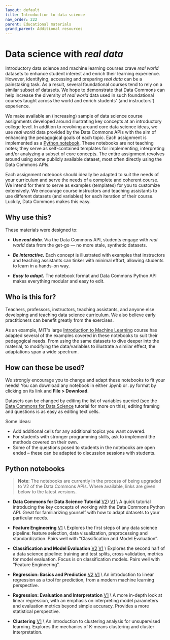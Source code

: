 ```yaml
---
layout: default
title: Introduction to data science
nav_order: 222
parent: Educational materials
grand_parent: Additional resources
---
```


# Data science with _real data_

Introductory data science and machine learning courses crave _real world_ datasets to enhance student interest and enrich their learning experience. However, identifying, accessing and preparing _real data_ can be a painstaking task. As a result, several foundational courses tend to rely on a similar subset of datasets. We hope to demonstrate that Data Commons can help increase the diversity of _real world_ data used in such foundational courses taught across the world and enrich students' (and instructors') experience.

We make available an (increasing) sample of data science course assignments developed around illustrating key concepts at an introductory college level. In addition to revolving around core data science ideas, we use _real world_ data provided by the Data Commons APIs with the aim of enhancing the pedagogical goals of each topic. Each assignment is implemented as a [Python notebook](https://colab.research.google.com/). These notebooks are not teaching notes; they serve as self-contained templates for implementing, interpreting and/or analyzing a subset of core concepts. The entire assignment revolves around using some publicly available dataset, most often directly using the Data Commons APIs. 

Each assignment notebook should ideally be adapted to suit the needs of your curriculum and serve the needs of a complete and coherent course. We intend for them to serve as examples (templates) for you to customize extensively. We encourage course instructors and teaching assistants to use different datasets (and variables) for each iteration of their course. Luckily, Data Commons makes this easy.

## Why use this?

These materials were designed to:

* **_Use real data_**. Via the Data Commons API, students engage with _real world_ data from the get-go &mdash; no more stale, synthetic datasets. 

* **_Be interactive._** Each concept is illustrated with examples that instructors and teaching assistants can tinker with minimal effort, allowing students to learn in a hands-on way.

* **_Easy to adapt_.** The notebook format and Data Commons Python API makes everything modular and easy to edit.

## Who is this for?

Teachers, professors, instructors, teaching assistants, and anyone else developing and teaching data science curriculum. We also believe early practitioners can benefit greatly from the exercises.

As an example, MIT's large [Introduction to Machine Learning](https://introml.odl.mit.edu/) course has adapted several of the examples covered in these notebooks to suit their pedagogical needs. From using the same datasets to dive deeper into the material, to modifying the data/variables to illustrate a similar effect, the adaptations span a wide spectrum. 

## How can these be used?

We strongly encourage you to change and adapt these notebooks to fit your needs! You can download any notebook in either .ipynb or .py format by clicking on its link and **File > Download**.

Datasets can be changed by editing the list of variables queried (see the [Data Commons for Data Science](https://colab.research.google.com/github/datacommonsorg/api-python/blob/master/notebooks/v2/intro_data_science/Data_Commons_For_Data_Science_Tutorial.ipynb) tutorial for more on this); editing framing and questions is as easy as editing text cells.

Some ideas:
* Add additional cells for any additional topics you want covered.
* For students with stronger programming skills, ask to implement the methods covered on their own.
* Some of the questions posed to students in the notebooks are open ended – these can be adapted to discussion sessions with students.

## Python notebooks

> **Note**: The notebooks are currently in the process of being upgraded to V2 of the Data Commons APIs. Where available, links are given below to the latest versions.

*  **Data Commons for Data Science Tutorial** [V2](https://colab.research.google.com/github/datacommonsorg/api-python/blob/master/notebooks/v2/intro_data_science/Data_Commons_For_Data_Science_Tutorial.ipynb)) [V1](https://colab.research.google.com/github/datacommonsorg/api-python/blob/master/notebooks/intro_data_science/Data_Commons_For_Data_Science_Tutorial.ipynb) \\
A quick tutorial introducing the key concepts of working with the Data Commons Python API. Great for familiarizing yourself with how to adapt datasets to your particular needs.

* **Feature Engineering** [V1](https://colab.research.google.com/github/datacommonsorg/api-python/blob/master/notebooks/intro_data_science/Feature_Engineering.ipynb) \\
Explores the first steps of any data science pipeline: feature selection, data visualization, preprocessing and standardization. Pairs well with “Classification and Model Evaluation”.

* **Classification and Model Evaluation** [V2](https://colab.research.google.com/github/datacommonsorg/api-python/blob/master/notebooks/v2/intro_data_science/Classification_and_Model_Evaluation.ipynb) [V1](https://colab.research.google.com/github/datacommonsorg/api-python/blob/master/notebooks/intro_data_science/Classification_and_Model_Evaluation.ipynb)  \\
Explores the second half of a data science pipeline: training and test splits, cross validation, metrics for model evaluation. Focus is on classification models. Pairs well with “Feature Engineering”.

* **Regression: Basics and Prediction** [V2](https://colab.research.google.com/github/datacommonsorg/api-python/blob/master/notebooks/v2/intro_data_science/Regression_Basics_and_Prediction.ipynb) [V1](https://colab.research.google.com/github/datacommonsorg/api-python/blob/master/notebooks/intro_data_science/Regression_Basics_and_Prediction.ipynb) \\
An introduction to linear regression as a tool for prediction, from a modern machine learning perspective.

* **Regression: Evaluation and Interpretation** [V1](https://colab.research.google.com/github/datacommonsorg/api-python/blob/master/notebooks/intro_data_science/Regression_Evaluation_and_Interpretation.ipynb) \\
A more in-depth look at linear regression, with an emphasis on interpreting model parameters and evaluation metrics beyond simple accuracy. Provides a more statistical perspective.

* **Clustering** [V1](https://colab.research.google.com/github/datacommonsorg/api-python/blob/master/notebooks/intro_data_science/Introduction_to_Clustering.ipynb) \\
An introduction to clustering analysis for unsupervised learning. Explores the mechanics of K-means clustering and cluster interpretation.


